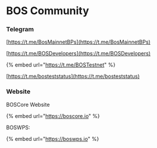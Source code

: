 # BOS Community

### Telegram

[https://t.me/BosMainnetBPs](https://t.me/BosMainnetBPs)

[https://t.me/BOSDevelopers](https://t.me/BOSDevelopers)

{% embed url="https://t.me/BOSTestnet" %}

[https://t.me/bosteststatus](https://t.me/bosteststatus)



### Website

BOSCore Website 

{% embed url="https://boscore.io" %}



BOSWPS: 

{% embed url="https://boswps.io" %}







